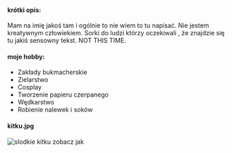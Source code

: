 #### krótki opis:
Mam na imię jakoś tam i ogólnie to nie wiem to tu napisać. Nie jestem kreatywnym człowiekiem. Sorki do ludzi którzy oczekiwali , że znajdzie się tu jakiś sensowny tekst. NOT THIS TIME.
#### moje hobby:
- Zakłady bukmacherskie
- Zielarstwo
- Cosplay
- Tworzenie papieru czerpanego
- Wędkarstwo 
- Robienie nalewek i soków
#### kitku.jpg
![slodkie kitku zobacz jak](https://www.google.com/url?sa=i&url=https%3A%2F%2Fwww.wykop.pl%2Fwpis%2F38217429%2Fcute-kitku-leze-pod-kolderka-jakies-pytania%2F&psig=AOvVaw0w_22UYK-iuvId-LMC1xbF&ust=1671554957065000&source=images&cd=vfe&ved=0CBAQjRxqFwoTCNjAgc6RhvwCFQAAAAAdAAAAABAD)
